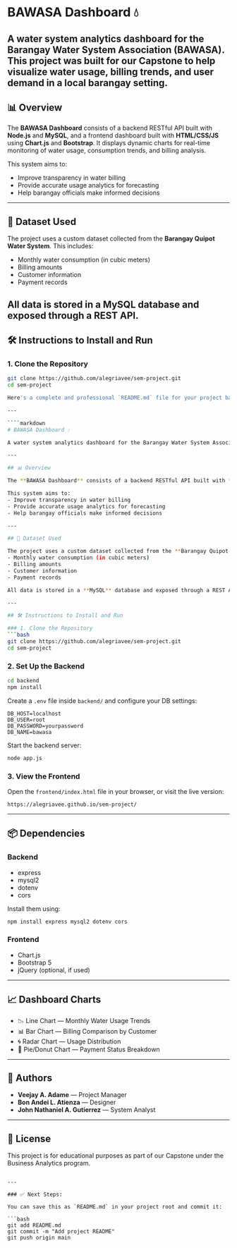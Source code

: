 # BAWASA Dashboard 💧

A water system analytics dashboard for the Barangay Water System Association (BAWASA). This project was built for our Capstone to help visualize water usage, billing trends, and user demand in a local barangay setting.
---
## 📊 Overview

The **BAWASA Dashboard** consists of a backend RESTful API built with **Node.js** and **MySQL**, and a frontend dashboard built with **HTML/CSS/JS** using **Chart.js** and **Bootstrap**. It displays dynamic charts for real-time monitoring of water usage, consumption trends, and billing analysis.

This system aims to:
- Improve transparency in water billing
- Provide accurate usage analytics for forecasting
- Help barangay officials make informed decisions
---
## 📂 Dataset Used

The project uses a custom dataset collected from the **Barangay Quipot Water System**. This includes:
- Monthly water consumption (in cubic meters)
- Billing amounts
- Customer information
- Payment records

All data is stored in a **MySQL** database and exposed through a REST API.
---
## 🛠 Instructions to Install and Run

### 1. Clone the Repository
```bash
git clone https://github.com/alegriavee/sem-project.git
cd sem-project

Here's a complete and professional `README.md` file for your project based on everything you've provided:

---

````markdown
# BAWASA Dashboard 💧

A water system analytics dashboard for the Barangay Water System Association (BAWASA). This project was built for our Capstone to help visualize water usage, billing trends, and user demand in a local barangay setting.

---

## 📊 Overview

The **BAWASA Dashboard** consists of a backend RESTful API built with **Node.js** and **MySQL**, and a frontend dashboard built with **HTML/CSS/JS** using **Chart.js** and **Bootstrap**. It displays dynamic charts for real-time monitoring of water usage, consumption trends, and billing analysis.

This system aims to:
- Improve transparency in water billing
- Provide accurate usage analytics for forecasting
- Help barangay officials make informed decisions

---

## 📂 Dataset Used

The project uses a custom dataset collected from the **Barangay Quipot Water System**. This includes:
- Monthly water consumption (in cubic meters)
- Billing amounts
- Customer information
- Payment records

All data is stored in a **MySQL** database and exposed through a REST API.

---

## 🛠 Instructions to Install and Run

### 1. Clone the Repository
```bash
git clone https://github.com/alegriavee/sem-project.git
cd sem-project
````

### 2. Set Up the Backend

```bash
cd backend
npm install
```

Create a `.env` file inside `backend/` and configure your DB settings:

```
DB_HOST=localhost
DB_USER=root
DB_PASSWORD=yourpassword
DB_NAME=bawasa
```

Start the backend server:

```bash
node app.js
```

### 3. View the Frontend

Open the `frontend/index.html` file in your browser, or visit the live version:

```
https://alegriavee.github.io/sem-project/
```

---

## 📦 Dependencies

### Backend

* express
* mysql2
* dotenv
* cors

Install them using:

```bash
npm install express mysql2 dotenv cors
```

### Frontend

* Chart.js
* Bootstrap 5
* jQuery (optional, if used)

---

## 📈 Dashboard Charts

* 📉 Line Chart — Monthly Water Usage Trends
* 📊 Bar Chart — Billing Comparison by Customer
* 🌀 Radar Chart — Usage Distribution
* 🍩 Pie/Donut Chart — Payment Status Breakdown

---

## 🙌 Authors

* **Veejay A. Adame** — Project Manager
* **Bon Andei L. Atienza** — Designer
* **John Nathaniel A. Gutierrez** — System Analyst

---

## 🔖 License

This project is for educational purposes as part of our Capstone under the Business Analytics program.

````

---

### ✅ Next Steps:

You can save this as `README.md` in your project root and commit it:

```bash
git add README.md
git commit -m "Add project README"
git push origin main


